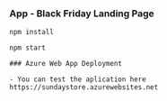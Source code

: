 ### App - Black Friday Landing Page

```
npm install
```

```
npm start
```

```
### Azure Web App Deployment

- You can test the aplication here
https://sundaystore.azurewebsites.net
```